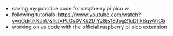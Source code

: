 - saving my practice code for raspberry pi pico w
- following tutorials: https://www.youtube.com/watch?v=eGdrtikKc5U&list=PLGs0VKk2DiYz8js1SJog21cDhkBqyAhC5
- working on vs code with the official raspberry pi pico extension